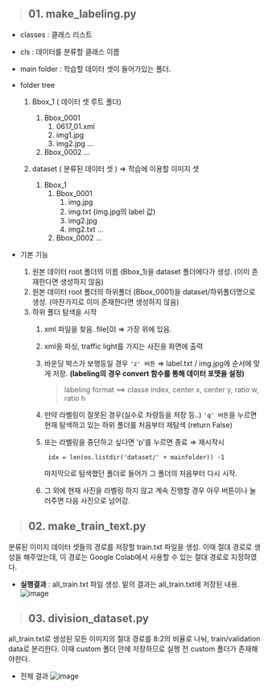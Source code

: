 > ## 01. make_labeling.py
- classes : 클래스 리스트
- cls : 데이터를 분류할 클래스 이름
- main folder : 학습할 데이터 셋이 들어가있는 폴더.

- folder tree
	1) Bbox_1 ( 데이터 셋 루트 폴더)
		1) Bbox_0001
			1) 0617_01.xml
			2) img1.jpg
			3) img2.jpg
				...
		2) Bbox_0002
			...

	2) dataset ( 분류된 데이터 셋 ) ⇒ 학습에 이용할 이미지 셋
		1) Bbox_1
			1) Bbox_0001
				1) img.jpg
				2) img.txt (img.jpg의 label 값)
				3) img2.jpg
				4) img2.txt
				...
			2) Bbox_0002
			...

- 기본 기능
	1. 원본 데이터 root 폴더의 이름 (Bbox_1)을 dataset 폴더에다가 생성.
		(이미 존재한다면 생성하지 않음)
	2.  원본 데이터 root 폴더의 하위폴더 (Bbox_0001)을 dataset/하위폴더명으로 생성.
		(마찬가지로 이미 존재한다면 생성하지 않음)
	3. 하위 폴더 탐색을 시작
		1. xml 파일을 찾음. file[0] ⇒ 가장 위에 있음.
		2. xml을 파싱, traffic light를 가지는 사진을 화면에 출력
		3. 바운딩 박스가 보행등일 경우 ``'z' 버튼`` ⇒ label.txt / img.jpg에 순서에 맞게 저장.
			**(labeling의 경우 convert 함수를 통해 데이터 포맷을 설정)**
			> labeling format ==> classe index, center x, center y, ratio w, ratio h
		4. 만약 라벨링이 잘못된 경우(실수로 차량등을 저장 등..) ``'q' 버튼``을 누르면 현재 탐색하고 있는 하위 폴더를 처음부터 재탐색 (return False)
		5. 또는 라벨링을 중단하고 싶다면 'p'를 누르면 종료
		⇒ 재시작시 

				idx = len(os.listdir('dataset/' + mainfolder)) -1

			마지막으로 탐색했던 폴더로 들어가 그 폴더의 처음부터 다시 시작.
		6. 그 외에 현재 사진을 라벨링 하지 않고 계속 진행할 경우 아무 버튼이나 눌러주면 다음 사진으로 넘어감.


> ## 02. make_train_text.py
분류된 이미지 데이터 셋들의 경로를 저장할 train.txt 파일을 생성.
이때 절대 경로로 생성을 해주었는데, 이 경로는 Google Colab에서 사용할 수 있는 절대 경로로 지정하였다.

- **실행결과** : all_train.txt 파일 생성. 밑의 결과는 all_train.txt에 저장된 내용.
![image](https://user-images.githubusercontent.com/34594339/89789461-982fd580-db5b-11ea-85a1-68c92daa20c7.png)

> ## 03. division_dataset.py 
all_train.txt로 생성된 모든 이미지의 절대 경로를 8:2의 비율로 나눠, train/validation data로 분리한다.
이때 custom 폴더 안에 저장하므로 실행 전 custom 폴더가 존재해야한다.

- 전체 결과
![image](https://user-images.githubusercontent.com/34594339/89789807-0ffe0000-db5c-11ea-9266-b7a23b01e7c9.png)